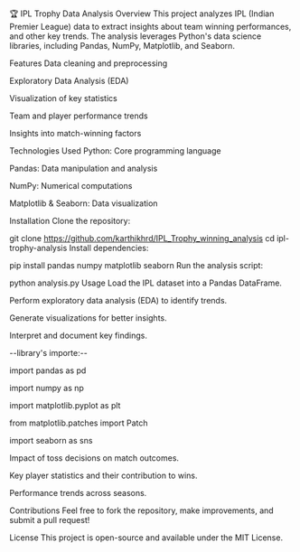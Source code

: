 
🏆 IPL Trophy Data Analysis
Overview
This project analyzes IPL (Indian Premier League) data to extract insights about team winning performances, and other key trends. The analysis leverages Python's data science libraries, including Pandas, NumPy, Matplotlib, and Seaborn.

Features
Data cleaning and preprocessing

Exploratory Data Analysis (EDA)

Visualization of key statistics

Team and player performance trends

Insights into match-winning factors

Technologies Used
Python: Core programming language

Pandas: Data manipulation and analysis

NumPy: Numerical computations

Matplotlib & Seaborn: Data visualization

Installation
Clone the repository:

git clone https://github.com/karthikhrd/IPL_Trophy_winning_analysis
cd ipl-trophy-analysis
Install dependencies:

pip install pandas numpy matplotlib seaborn
Run the analysis script:

python analysis.py
Usage
Load the IPL dataset into a Pandas DataFrame.

Perform exploratory data analysis (EDA) to identify trends.

Generate visualizations for better insights.

Interpret and document key findings.

--library's importe:--

import pandas as pd

import numpy as np

import matplotlib.pyplot as plt

from matplotlib.patches import Patch

import seaborn as sns



Impact of toss decisions on match outcomes.

Key player statistics and their contribution to wins.

Performance trends across seasons.

Contributions
Feel free to fork the repository, make improvements, and submit a pull request!

License
This project is open-source and available under the MIT License.

